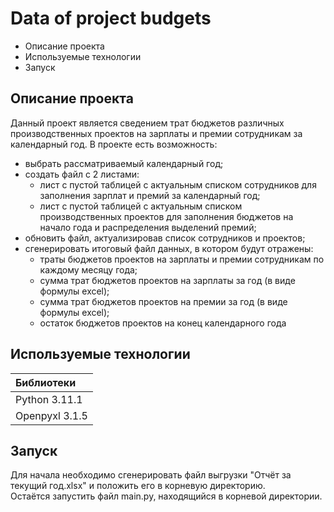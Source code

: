 # Data of project budgets

* Описание проекта
* Используемые технологии
* Запуск

## Описание проекта

Данный проект является сведением трат бюджетов различных производственных проектов на зарплаты и премии сотрудникам за календарный год.
В проекте есть возможность:

* выбрать рассматриваемый календарный год;
* создать файл с 2 листами:
  * лист с пустой таблицей с актуальным списком сотрудников для заполнения зарплат и премий за календарный год;
  * лист с пустой таблицей с актуальным списком производственных проектов для заполнения бюджетов на начало года и распределения выделений премий;
* обновить файл, актуализировав список сотрудников и проектов;
* сгенерировать итоговый файл данных, в котором будут отражены:
  * траты бюджетов проектов на зарплаты и премии сотрудникам по каждому месяцу года;
  * сумма трат бюджетов проектов на зарплаты за год (в виде формулы excel);
  * сумма трат бюджетов проектов на премии за год (в виде формулы excel);
  * остаток бюджетов проектов на конец календарного года

## Используемые технологии

|Библиотеки|
|:---|
| Python 3.11.1   |  
| Openpyxl 3.1.5  |

## Запуск

Для начала необходимо сгенерировать файл выгрузки "Отчёт за текущий год.xlsx" и положить его в корневую директорию.  
Остаётся запустить файл main.py, находящийся в корневой директории.
